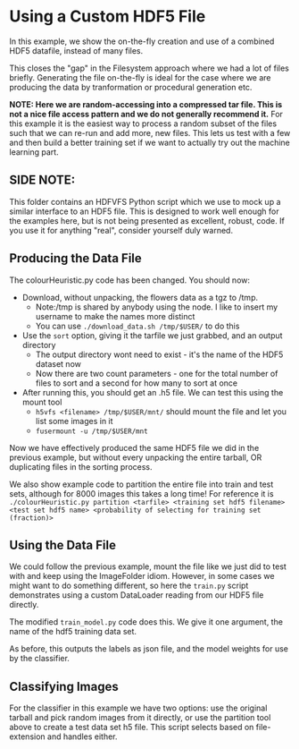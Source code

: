 # Using a Custom HDF5 File

In this example, we show the on-the-fly creation and use of a
combined HDF5 datafile, instead of many files. 

This closes the "gap" in the Filesystem approach where we
had a lot of files briefly. Generating the file on-the-fly
is ideal for the case where we are producing the data by
tranformation or procedural generation etc. 

**NOTE: Here we are random-accessing into a compressed tar
file. This is not a nice file access pattern and we do
not generally recommend it.** For this example it is the easiest
way to process a random subset of the files such that we can
re-run and add more, new files. This lets us test with a few
and then build a better training set if we want to actually try out
the machine learning part.

## SIDE NOTE:
This folder contains an HDFVFS Python script which we use
to mock up a similar interface to an HDF5 file. This is designed
to work well enough for the examples here, but is not
being presented as excellent, robust, code. If you use it for anything
"real", consider yourself duly warned.  

## Producing the Data File

The colourHeuristic.py code has been changed. You should now:
* Download, without unpacking, the flowers data as a tgz to /tmp. 
	* Note:/tmp is shared by anybody using the node. I like to insert my username to make the names more distinct
	* You can use `./download_data.sh /tmp/$USER/` to do this
* Use the `sort` option, giving it the tarfile we just grabbed, and an output directory
	* The output directory wont need to exist - it's the name of the HDF5 dataset now
	* Now there are two count parameters - one for the total number of files to sort and a second for how many to sort at once
* After running this, you should get an .h5 file. We can test this using the mount tool
	* `h5vfs <filename> /tmp/$USER/mnt/` should mount the file and let you list some images in it
	* `fusermount -u /tmp/$USER/mnt`

Now we have effectively produced the same HDF5 file we did in the previous example, but without
every unpacking the entire tarball, OR duplicating files in the sorting process.

We also show example code to partition the entire file into train and test sets, although
for 8000 images this takes a long time! For reference it is
`./colourHeuristic.py partition <tarfile> <training set hdf5 filename> <test set hdf5 name> <probability of selecting for training set (fraction)>`


## Using the Data File

We could follow the previous example, mount the file like we just did to test with
and keep using the ImageFolder idiom. However, in some cases we might want to do
something different, so here the `train.py` script demonstrates using a custom
DataLoader reading from our HDF5 file directly. 

The modified `train_model.py` code does this. We give it one argument,
the name of the hdf5 training data set.

As before, this outputs the labels as json file, and the model weights for
use by the classifier.

## Classifying Images

For the classifier in this example we have two options: use the original tarball
and pick random images from it directly, or use the partition tool above to create
a test data set h5 file. This script selects based on file-extension and handles either.



